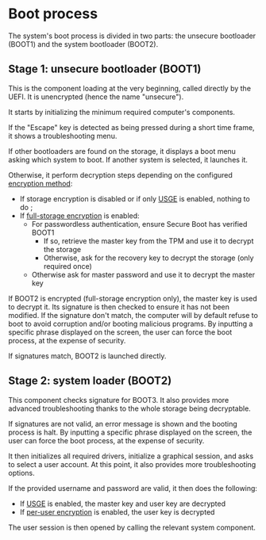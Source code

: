 # Boot process

The system's boot process is divided in two parts: the unsecure bootloader (BOOT1) and the system bootloader (BOOT2).

## Stage 1: unsecure bootloader (BOOT1)

This is the component loading at the very beginning, called directly by the UEFI. It is unencrypted (hence the name "unsecure").

It starts by initializing the minimum required computer's components.

If the "Escape" key is detected as being pressed during a short time frame, it shows a troubleshooting menu.

If other bootloaders are found on the storage, it displays a boot menu asking which system to boot. If another system is selected, it launches it.

Otherwise, it perform decryption steps depending on the configured [encryption method](../features/encryption.md):

* If storage encryption is disabled or if only [USGE](../features/encryption.md#per-user-shared-global-encryption-usge) is enabled, nothing to do ;
* If [full-storage encryption](../features/encryption.md#full-storage-encryption) is enabled:
  * For passwordless authentication, ensure Secure Boot has verified BOOT1
    * If so, retrieve the master key from the TPM and use it to decrypt the storage
    * Otherwise, ask for the recovery key to decrypt the storage (only required once)
  * Otherwise ask for master password and use it to decrypt the master key

If BOOT2 is encrypted (full-storage encryption only), the master key is used to decrypt it. Its signature is then checked to ensure it has not been modified. If the signature don't match, the computer will by default refuse to boot to avoid corruption and/or booting malicious programs. By inputting a specific phrase displayed on the screen, the user can force the boot process, at the expense of security.

If signatures match, BOOT2 is launched directly.

## Stage 2: system loader (BOOT2)

This component checks signature for BOOT3. It also provides more advanced troubleshooting thanks to the whole storage being decryptable.

If signatures are not valid, an error message is shown and the booting process is halt. By inputting a specific phrase displayed on the screen, the user can force the boot process, at the expense of security.

It then initializes all required drivers, initialize a graphical session, and asks to select a user account. At this point, it also provides more troubleshooting options.

If the provided username and password are valid, it then does the following:

* If [USGE](../features/encryption.md#per-user-shared-global-encryption-usge) is enabled, the master key and user key are decrypted
* If [per-user encryption](../features/encryption.md#per-user-encryption) is enabled, the user key is decrypted

The user session is then opened by calling the relevant system component.

